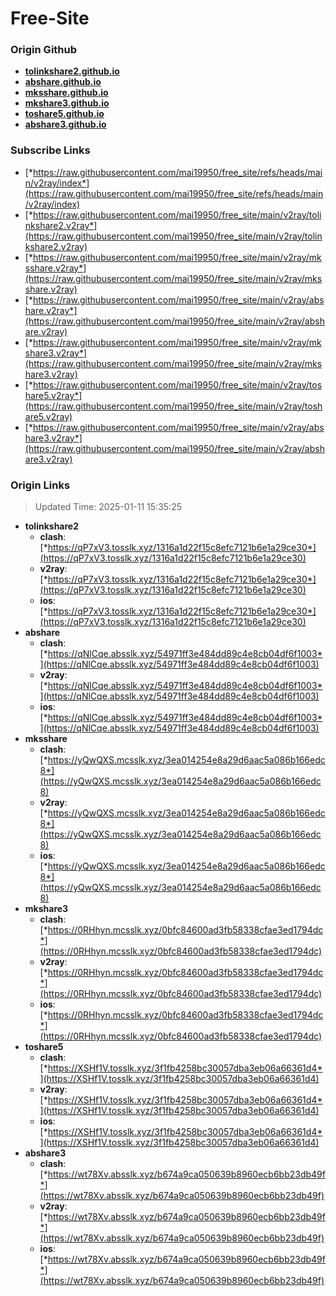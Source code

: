 # Free-Site

### Origin Github

- [**tolinkshare2.github.io**](https://github.com/tolinkshare2/tolinkshare2.github.io)
- [**abshare.github.io**](https://github.com/abshare/abshare.github.io)
- [**mksshare.github.io**](https://github.com/mksshare/mksshare.github.io)
- [**mkshare3.github.io**](https://github.com/mkshare3/mkshare3.github.io)
- [**toshare5.github.io**](https://github.com/toshare5/toshare5.github.io)
- [**abshare3.github.io**](https://github.com/abshare3/abshare3.github.io)

### Subscribe Links

- [*https://raw.githubusercontent.com/mai19950/free_site/refs/heads/main/v2ray/index*](https://raw.githubusercontent.com/mai19950/free_site/refs/heads/main/v2ray/index)
- [*https://raw.githubusercontent.com/mai19950/free_site/main/v2ray/tolinkshare2.v2ray*](https://raw.githubusercontent.com/mai19950/free_site/main/v2ray/tolinkshare2.v2ray)
- [*https://raw.githubusercontent.com/mai19950/free_site/main/v2ray/mksshare.v2ray*](https://raw.githubusercontent.com/mai19950/free_site/main/v2ray/mksshare.v2ray)
- [*https://raw.githubusercontent.com/mai19950/free_site/main/v2ray/abshare.v2ray*](https://raw.githubusercontent.com/mai19950/free_site/main/v2ray/abshare.v2ray)
- [*https://raw.githubusercontent.com/mai19950/free_site/main/v2ray/mkshare3.v2ray*](https://raw.githubusercontent.com/mai19950/free_site/main/v2ray/mkshare3.v2ray)
- [*https://raw.githubusercontent.com/mai19950/free_site/main/v2ray/toshare5.v2ray*](https://raw.githubusercontent.com/mai19950/free_site/main/v2ray/toshare5.v2ray)
- [*https://raw.githubusercontent.com/mai19950/free_site/main/v2ray/abshare3.v2ray*](https://raw.githubusercontent.com/mai19950/free_site/main/v2ray/abshare3.v2ray)

### Origin Links

> Updated Time: 2025-01-11 15:35:25

- **tolinkshare2**
  - **clash**: [*https://qP7xV3.tosslk.xyz/1316a1d22f15c8efc7121b6e1a29ce30*](https://qP7xV3.tosslk.xyz/1316a1d22f15c8efc7121b6e1a29ce30)
  - **v2ray**: [*https://qP7xV3.tosslk.xyz/1316a1d22f15c8efc7121b6e1a29ce30*](https://qP7xV3.tosslk.xyz/1316a1d22f15c8efc7121b6e1a29ce30)
  - **ios**: [*https://qP7xV3.tosslk.xyz/1316a1d22f15c8efc7121b6e1a29ce30*](https://qP7xV3.tosslk.xyz/1316a1d22f15c8efc7121b6e1a29ce30)
- **abshare**
  - **clash**: [*https://qNlCqe.absslk.xyz/54971ff3e484dd89c4e8cb04df6f1003*](https://qNlCqe.absslk.xyz/54971ff3e484dd89c4e8cb04df6f1003)
  - **v2ray**: [*https://qNlCqe.absslk.xyz/54971ff3e484dd89c4e8cb04df6f1003*](https://qNlCqe.absslk.xyz/54971ff3e484dd89c4e8cb04df6f1003)
  - **ios**: [*https://qNlCqe.absslk.xyz/54971ff3e484dd89c4e8cb04df6f1003*](https://qNlCqe.absslk.xyz/54971ff3e484dd89c4e8cb04df6f1003)
- **mksshare**
  - **clash**: [*https://yQwQXS.mcsslk.xyz/3ea014254e8a29d6aac5a086b166edc8*](https://yQwQXS.mcsslk.xyz/3ea014254e8a29d6aac5a086b166edc8)
  - **v2ray**: [*https://yQwQXS.mcsslk.xyz/3ea014254e8a29d6aac5a086b166edc8*](https://yQwQXS.mcsslk.xyz/3ea014254e8a29d6aac5a086b166edc8)
  - **ios**: [*https://yQwQXS.mcsslk.xyz/3ea014254e8a29d6aac5a086b166edc8*](https://yQwQXS.mcsslk.xyz/3ea014254e8a29d6aac5a086b166edc8)
- **mkshare3**
  - **clash**: [*https://0RHhyn.mcsslk.xyz/0bfc84600ad3fb58338cfae3ed1794dc*](https://0RHhyn.mcsslk.xyz/0bfc84600ad3fb58338cfae3ed1794dc)
  - **v2ray**: [*https://0RHhyn.mcsslk.xyz/0bfc84600ad3fb58338cfae3ed1794dc*](https://0RHhyn.mcsslk.xyz/0bfc84600ad3fb58338cfae3ed1794dc)
  - **ios**: [*https://0RHhyn.mcsslk.xyz/0bfc84600ad3fb58338cfae3ed1794dc*](https://0RHhyn.mcsslk.xyz/0bfc84600ad3fb58338cfae3ed1794dc)
- **toshare5**
  - **clash**: [*https://XSHf1V.tosslk.xyz/3f1fb4258bc30057dba3eb06a66361d4*](https://XSHf1V.tosslk.xyz/3f1fb4258bc30057dba3eb06a66361d4)
  - **v2ray**: [*https://XSHf1V.tosslk.xyz/3f1fb4258bc30057dba3eb06a66361d4*](https://XSHf1V.tosslk.xyz/3f1fb4258bc30057dba3eb06a66361d4)
  - **ios**: [*https://XSHf1V.tosslk.xyz/3f1fb4258bc30057dba3eb06a66361d4*](https://XSHf1V.tosslk.xyz/3f1fb4258bc30057dba3eb06a66361d4)
- **abshare3**
  - **clash**: [*https://wt78Xv.absslk.xyz/b674a9ca050639b8960ecb6bb23db49f*](https://wt78Xv.absslk.xyz/b674a9ca050639b8960ecb6bb23db49f)
  - **v2ray**: [*https://wt78Xv.absslk.xyz/b674a9ca050639b8960ecb6bb23db49f*](https://wt78Xv.absslk.xyz/b674a9ca050639b8960ecb6bb23db49f)
  - **ios**: [*https://wt78Xv.absslk.xyz/b674a9ca050639b8960ecb6bb23db49f*](https://wt78Xv.absslk.xyz/b674a9ca050639b8960ecb6bb23db49f)
